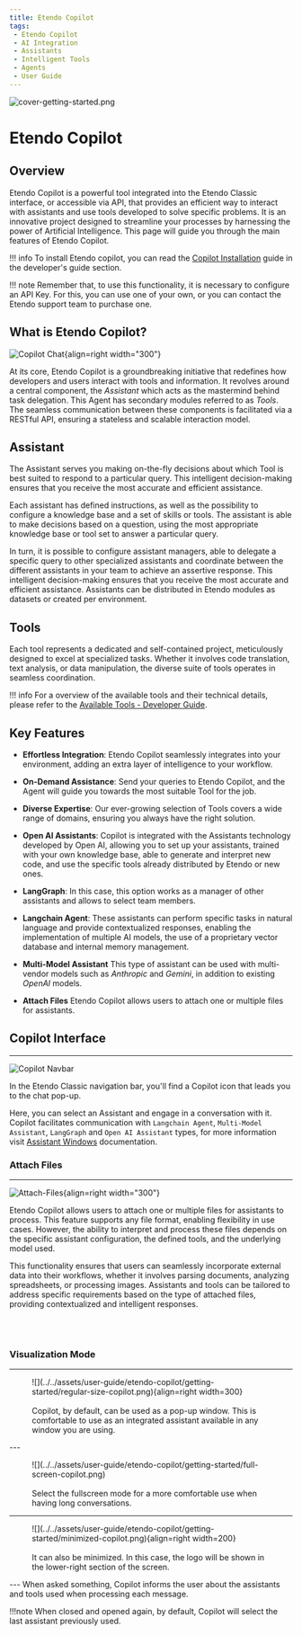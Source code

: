 ```yaml
---
title: Etendo Copilot
tags: 
 - Etendo Copilot
 - AI Integration
 - Assistants
 - Intelligent Tools
 - Agents
 - User Guide
---
```


![cover-getting-started.png](../../assets/getting-started/overview/cover-getting-started.png)

# Etendo Copilot

## Overview

Etendo Copilot is a powerful tool integrated into the Etendo Classic interface, or accessible via API, that provides an efficient way to interact with assistants and use tools developed to solve specific problems. It is an innovative project designed to streamline your processes by harnessing the power of Artificial Intelligence. This page will guide you through the main features of Etendo Copilot.

!!! info
    To install Etendo copilot, you can read the [Copilot Installation](../../developer-guide/etendo-copilot/installation.md) guide in the developer's guide section.

!!! note
    Remember that, to use this functionality, it is necessary to configure an API Key. For this, you can use one of your own, or you can contact the Etendo support team to purchase one.

## What is Etendo Copilot?

![Copilot Chat](../../assets/user-guide/etendo-copilot/getting-started/copilot.png){align=right  width="300"}

At its core, Etendo Copilot is a groundbreaking initiative that redefines how developers and users interact with tools and information. It revolves around a central component, the *Assistant* which acts as the mastermind behind task delegation. This Agent has secondary modules referred to as *Tools*. The seamless communication between these components is facilitated via a RESTful API, ensuring a stateless and scalable interaction model.


## Assistant

The Assistant serves you making on-the-fly decisions about which Tool is best suited to respond to a particular query. This intelligent decision-making ensures that you receive the most accurate and efficient assistance.

Each assistant has defined instructions, as well as the possibility to configure a knowledge base and a set of skills or tools.
The assistant is able to make decisions based on a question, using the most appropriate knowledge base or tool set to answer a particular query.

In turn, it is possible to configure assistant managers, able to delegate a specific query to other specialized assistants and coordinate between the different assistants in your team to achieve an assertive response.  This intelligent decision-making ensures that you receive the most accurate and efficient assistance. Assistants can be distributed in Etendo modules as datasets or created per environment.

## Tools

Each tool represents a dedicated and self-contained project, meticulously designed to excel at specialized tasks. Whether it involves code translation, text analysis, or data manipulation, the diverse suite of tools operates in seamless coordination.  

!!! info 
    For a overview of the available tools and their technical details, please refer to the [ Available Tools - Developer Guide](../../developer-guide/etendo-copilot/available-tools/overview/).


##  Key Features


- **Effortless Integration**: Etendo Copilot seamlessly integrates into your environment, adding an extra layer of intelligence to your workflow.

- **On-Demand Assistance**: Send your queries to Etendo Copilot, and the Agent will guide you towards the most suitable Tool for the job.

- **Diverse Expertise**: Our ever-growing selection of Tools covers a wide range of domains, ensuring you always have the right solution.

- **Open AI Assistants**: Copilot is integrated with the Assistants technology developed by Open AI, allowing you to set up your assistants, trained with your own knowledge base, able to generate and interpret new code, and use the specific tools already distributed by Etendo or new ones.  

- **LangGraph**: In this case, this option works as a manager of other assistants and allows to select team members. 

- **Langchain Agent**: These assistants can perform specific tasks in natural language and provide contextualized responses, enabling the implementation of multiple AI models, the use of a proprietary vector database and internal memory management.
- **Multi-Model Assistant** This type of assistant can be used with multi-vendor models such as *Anthropic* and *Gemini*, in addition to existing *OpenAI* models.
- **Attach Files** Etendo Copilot allows users to attach one or multiple files for assistants.

## Copilot Interface
---

![Copilot Navbar](../../assets/user-guide/etendo-copilot/getting-started/copilot-navbar.png)

In the Etendo Classic navigation bar, you'll find a Copilot icon that leads you to the chat pop-up.

Here, you can select an Assistant and engage in a conversation with it. Copilot facilitates communication with `Langchain Agent`, `Multi-Model Assistant`, `LangGraph` and `Open AI Assistant` types, for more information visit [Assistant Windows](../etendo-copilot/setup-and-usage.md#assistant-window) documentation.

### Attach Files
---

![Attach-Files](../../assets/user-guide/etendo-copilot/getting-started/attach-files.png){align=right  width="300"}

Etendo Copilot allows users to attach one or multiple files for assistants to process. This feature supports any file format, enabling flexibility in use cases. However, the ability to interpret and process these files depends on the specific assistant configuration, the defined tools, and the underlying model used.

This functionality ensures that users can seamlessly incorporate external data into their workflows, whether it involves parsing documents, analyzing spreadsheets, or processing images. Assistants and tools can be tailored to address specific requirements based on the type of attached files, providing contextualized and intelligent responses.

<br>
<br>

### Visualization Mode
---
<figure markdown>
![](../../assets/user-guide/etendo-copilot/getting-started/regular-size-copilot.png){align=right width=300}
<br><br>
Copilot, by default, can be used as a pop-up window. This is comfortable to use as an integrated assistant available in any window you are using.
</figure>
---

<figure markdown>
![](../../assets/user-guide/etendo-copilot/getting-started/full-screen-copilot.png)
<br><br>
Select the fullscreen mode for a more comfortable use when having long conversations.
</figure>

---
<figure markdown>
![](../../assets/user-guide/etendo-copilot/getting-started/minimized-copilot.png){align=right width=200}
<br><br>
It can also be minimized. In this case, the logo will be shown in the lower-right section of the screen.
</figure>
---
When asked something, Copilot informs the user about the assistants and tools used when processing each message.

!!!note
    When closed and opened again, by default, Copilot will select the last assistant previously used.